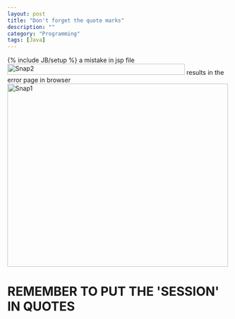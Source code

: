```yaml
---
layout: post
title: "Don't forget the quote marks"
description: ""
category: "Programming"
tags: [Java]
---
```

{% include JB/setup %}
a mistake in jsp file
<br>
<a href="http://www.flickr.com/photos/93245223@N04/11183115155/" title="Flickr 上 __invain 的 Snap2"><img src="http://farm4.staticflickr.com/3675/11183115155_bc54006fbe.jpg" width="402" height="25" alt="Snap2"></a>
results in the error page in browser
<br>
<a href="http://www.flickr.com/photos/93245223@N04/11183285403/" title="Flickr 上 __invain 的 Snap1"><img src="http://farm8.staticflickr.com/7352/11183285403_72da3f1608.jpg" width="500" height="415" alt="Snap1"></a>
<br>
<h1>REMEMBER TO PUT THE 'SESSION' IN QUOTES</h1>
